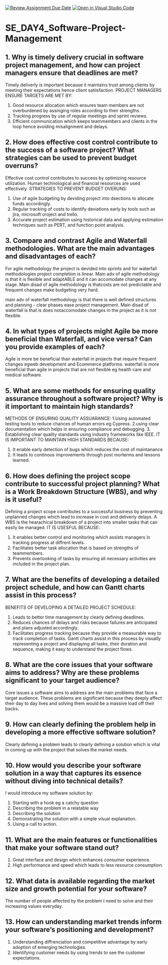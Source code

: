 [![Review Assignment Due Date](https://classroom.github.com/assets/deadline-readme-button-22041afd0340ce965d47ae6ef1cefeee28c7c493a6346c4f15d667ab976d596c.svg)](https://classroom.github.com/a/9pw6JKcu)
[![Open in Visual Studio Code](https://classroom.github.com/assets/open-in-vscode-2e0aaae1b6195c2367325f4f02e2d04e9abb55f0b24a779b69b11b9e10269abc.svg)](https://classroom.github.com/online_ide?assignment_repo_id=18702669&assignment_repo_type=AssignmentRepo)
# SE_DAY4_Software-Project-Management
## 1. Why is timely delivery crucial in software project management, and how can project managers ensure that deadlines are met?
 Timely deliverly is important because it maintains trust among clients by meeting their expectations hence client satiisfaction.
 PROJECT MANAGERS ENSURE TARGETS ARE MET BY:
 1. Good resource allocation which ensures team members are not overburdened by assinging roles according to their strengths.
 2. Tracking progress by use of regular meetings and sprint reviews.
 3. Efficient communication which keeps teammembers and clients in the loop hence avoiding misalignment and delays. 
## 2. How does effective cost control contribute to the success of a software project? What strategies can be used to prevent budget overruns?
Effective cost control contributes to success by optimizing resource utilization. Human technological and financial resources are used effectively.
STRATEGIES TO PREVENT BUDGET OVERUNS:
1. Use of agile budgeting by deviding project into dsections to allocate funds accordingly.
2. Regular tracking of costs to identify deviations early by tools such as jira, microsoft oroject and trello.
3. Accurate project estimation using historical data and applying estimation techniques such as PERT, and function point analysis.
## 3. Compare and contrast Agile and Waterfall methodologies. What are the main advantages and disadvantages of each?
For agile methodology the project is devided into sprints and for waterfall methodologies project completion is linear.
Main adv of agile methodology is that it is flexible and adaptABLE and it can accomodate changes at any stage.
Main disad of agile methodology is thatcosts are not predictable and frequent changes make budgeting very hard.

main adv of waterfall methodology is that there is well defined structures and planning - clear phases ease project management.
Main disad of waterfall is that is does notaccomodate changes in the project as it is not flexible.
## 4. In what types of projects might Agile be more beneficial than Waterfall, and vice versa? Can you provide examples of each?
Agile is more be beneficial than waterfall in projects that require frequent changes egweb development and Ecommerce platforms.
waterfall is more beneficial than agile in projects that are not flexible eg health care and medical software.
## 5. What are some methods for ensuring quality assurance throughout a software project? Why is it important to maintain high standards?
METHODS OF ENSURING QUALITY ASSUARANCE:
1.Using automated testing tools to reduce chances of human errors eg Cypress.
2.using clear documentation which helps in ensuring compliance and debugging.
3. Establishing clear quality standards using industry frameworks like IEEE.
IT IS IMPORTANT TO MAINTAIN HIGH STANDARDS BECAUSE:
1. It enable early detection of bugs which reduces the cost of maintanance
2. It leads to continous improvements through post morterms and lessons learned.
## 6. How does defining the project scope contribute to successful project planning? What is a Work Breakdown Structure (WBS), and why is it useful?
 Defining a project scope contributes to a successful business by preventing unplanned changes which lead to increase in cost and deliverly delays.
 A WBS is  the hearachical breakdown of a project into smaller tasks that can easily  be managed.
 IT IS USESFUL BECAUSE:
 1. It enables better control and monitoring which assists managers in tracking progress at diffrent levels.
 2. Facilitates better task allocation that  is based on strengths of teammembers.
 3. Prevents overlooking of tasks by ensuring all necessary activities are included in the project plan.
## 7. What are the benefits of developing a detailed project schedule, and how can Gantt charts assist in this process?
BENEFITS OF DEVELOPING A DETAILED PROJECT SCHEDULE:
1. Leads to better time management by clearly defining deadlines.
2. Reduces chances of delays and risks because failures are anticipated and plans adjusted accordingly.
3. Facilitates progress tracking because they provide a measurable way to track completion of tasks.
Gantt charts assist in this process by visually representing a project  and displaying all tasks, their duration and sequence, making it easy to understand  the project flows.
## 8. What are the core issues that your software aims to address? Why are these problems significant to your target audience?
Core issues a software aims to address are the main problems that face a target audience.
These problems are significant because they deeply affect their day to day lives and solving them would be a massive load off their backs.
## 9. How can clearly defining the problem help in developing a more effective software solution?
Clearly defining a problem leads to clearly defining a solution which is vital in coming up with the project that solves the market needs. 
## 10. How would you describe your software solution in a way that captures its essence without diving into technical details?
I would introduce my software solution by: 
1. Starting with a hook eg a catchy question
2. Describing the problem in a relatable way
3. Describing the solution
4. Demonstrating the solution with a simple visual explanation.
5. Using a call to action. 

## 11. What are the main features or functionalities that make your software stand out?
 1. Great interface and design which enhances consumer experience.
 2. High performance and speed which leads to less resource consumption.
## 12. What data is available regarding the market size and growth potential for your software?
The number  of people affected by the problem I need to solve and their increasing values everyday.
## 13. How can understanding market trends inform your software’s positioning and development?
1. Understanding diffrenciation and competitive advantage by early adoption of emerging technologies.
2. Identifying customer needs by using trends to see the customer expectations.
